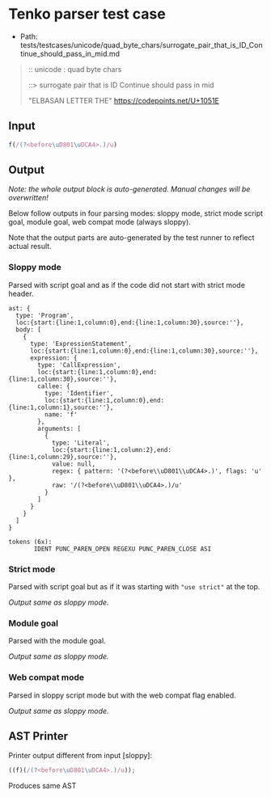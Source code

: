 # Tenko parser test case

- Path: tests/testcases/unicode/quad_byte_chars/surrogate_pair_that_is_ID_Continue_should_pass_in_mid.md

> :: unicode : quad byte chars
>
> ::> surrogate pair that is ID Continue should pass in mid
>
> "ELBASAN LETTER THE" https://codepoints.net/U+1051E

## Input

`````js
f(/(?<before\uD801\uDCA4>.)/u)
`````

## Output

_Note: the whole output block is auto-generated. Manual changes will be overwritten!_

Below follow outputs in four parsing modes: sloppy mode, strict mode script goal, module goal, web compat mode (always sloppy).

Note that the output parts are auto-generated by the test runner to reflect actual result.

### Sloppy mode

Parsed with script goal and as if the code did not start with strict mode header.

`````
ast: {
  type: 'Program',
  loc:{start:{line:1,column:0},end:{line:1,column:30},source:''},
  body: [
    {
      type: 'ExpressionStatement',
      loc:{start:{line:1,column:0},end:{line:1,column:30},source:''},
      expression: {
        type: 'CallExpression',
        loc:{start:{line:1,column:0},end:{line:1,column:30},source:''},
        callee: {
          type: 'Identifier',
          loc:{start:{line:1,column:0},end:{line:1,column:1},source:''},
          name: 'f'
        },
        arguments: [
          {
            type: 'Literal',
            loc:{start:{line:1,column:2},end:{line:1,column:29},source:''},
            value: null,
            regex: { pattern: '(?<before\\uD801\\uDCA4>.)', flags: 'u' },
            raw: '/(?<before\\uD801\\uDCA4>.)/u'
          }
        ]
      }
    }
  ]
}

tokens (6x):
       IDENT PUNC_PAREN_OPEN REGEXU PUNC_PAREN_CLOSE ASI
`````

### Strict mode

Parsed with script goal but as if it was starting with `"use strict"` at the top.

_Output same as sloppy mode._

### Module goal

Parsed with the module goal.

_Output same as sloppy mode._

### Web compat mode

Parsed in sloppy script mode but with the web compat flag enabled.

_Output same as sloppy mode._

## AST Printer

Printer output different from input [sloppy]:

````js
((f)(/(?<before\uD801\uDCA4>.)/u));
````

Produces same AST
